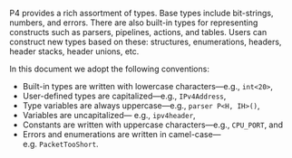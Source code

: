P4 provides a rich assortment of types. Base types include bit-strings,
numbers, and errors. There are also built-in types for representing
constructs such as parsers, pipelines, actions, and tables. Users can
construct new types based on these: structures, enumerations, headers,
header stacks, header unions, etc.

In this document we adopt the following conventions:

  - Built-in types are written with lowercase characters—e.g.,
    `int<20>`,
  - User-defined types are capitalized—e.g., `IPv4Address`,
  - Type variables are always uppercase—e.g., `parser P<H, IH>()`,
  - Variables are uncapitalized— e.g., `ipv4header`,
  - Constants are written with uppercase characters—e.g., `CPU_PORT`,
    and
  - Errors and enumerations are written in camel-case—
    e.g. `PacketTooShort`.
